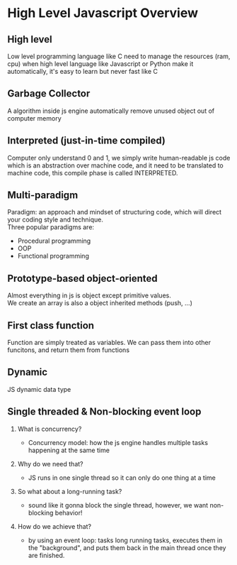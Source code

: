 # High Level Javascript Overview

## High level
Low level programming language like C need to manage the resources (ram, cpu) when high level language like Javascript or Python make it automatically, it's easy to learn but never fast like C

## Garbage Collector
A algorithm inside js engine automatically remove unused object out of computer memory

## Interpreted (just-in-time compiled)
Computer only understand 0 and 1, we simply write human-readable js code which is an abstraction over machine code, and it need to be translated to machine code, this compile phase is called INTERPRETED.

## Multi-paradigm
Paradigm: an approach and mindset of structuring code, which will direct your coding style and technique.  
Three popular paradigms are:  
- Procedural programming
- OOP
- Functional programming


## Prototype-based object-oriented
Almost everything in js is object except primitive values.  
We create an array is also a object inherited methods (push, ...)

## First class function
Function are simply treated as variables. We can pass them into other funcitons, and return them from functions

## Dynamic
JS dynamic data type

## Single threaded & Non-blocking event loop
1. What is concurrency?
   - Concurrency model: how the js engine handles multiple tasks happening at the same time
  
2. Why do we need that?
   - JS runs in one single thread so it can only do one thing at a time 
  
3. So what about a long-running task?
   - sound like it gonna block the single thread, however, we want non-blocking behavior!

4. How do we achieve that?
   - by using an event loop: tasks long running tasks, executes them in the "background", and puts them back in the main thread once they are finished.